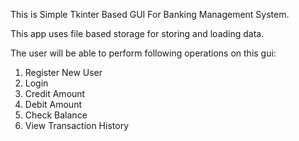 This is Simple Tkinter Based GUI For Banking Management System.

This app uses file based storage for storing and loading data.

The user will be able to perform following operations on this gui:

1. Register New User
2. Login
3. Credit Amount
4. Debit Amount
5. Check Balance
6. View Transaction History
